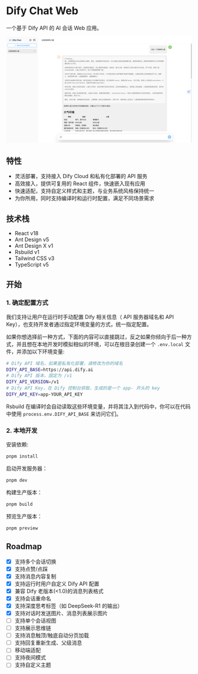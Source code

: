 # Dify Chat Web

一个基于 Dify API 的 AI 会话 Web 应用。

![Screen Shot](image.png)

## 特性

- 灵活部署，支持接入 Dify Cloud 和私有化部署的 API 服务
- 高效接入，提供可复用的 React 组件，快速嵌入现有应用
- 快速适配，支持自定义样式和主题，与业务系统风格保持统一
- 为你所用，同时支持编译时和运行时配置，满足不同场景需求

## 技术栈

- React v18
- Ant Design v5
- Ant Design X v1
- Rsbuild v1
- Tailwind CSS v3
- TypeScript v5

## 开始

### 1. 确定配置方式

我们支持让用户在运行时手动配置 Dify 相关信息（ API 服务器域名和 API Key），也支持开发者通过指定环境变量的方式，统一指定配置。

如果你想选择前一种方式，下面的内容可以直接跳过，反之如果你倾向于后一种方式，并且想在本地开发时模拟相似的环境，可以在根目录创建一个 `.env.local` 文件，并添加以下环境变量:

```bash
# Dify API 域名，如果是私有化部署，请修改为你的域名
DIFY_API_BASE=https://api.dify.ai
# Dify API 版本，固定为 /v1
DIFY_API_VERSION=/v1
# Dify API Key，在 Dify 控制台获取，生成的是一个 app- 开头的 key
DIFY_API_KEY=app-YOUR_API_KEY
```

Rsbuild 在编译时会自动读取这些环境变量，并将其注入到代码中，你可以在代码中使用 `process.env.DIFY_API_BASE` 来访问它们。

### 2. 本地开发

安装依赖:

```bash
pnpm install
```

启动开发服务器：

```bash
pnpm dev
```

构建生产版本：

```bash
pnpm build
```

预览生产版本：

```bash
pnpm preview
```

## Roadmap

- [x] 支持多个会话切换
- [x] 支持点赞/点踩
- [x] 支持消息内容复制
- [x] 支持运行时用户自定义 Dify API 配置
- [x] 兼容 Dify 老版本(<1.0)的消息列表格式
- [x] 支持会话重命名
- [x] 支持深度思考标签（如 DeepSeek-R1 的输出）
- [x] 支持对话时发送图片、消息列表展示图片
- [ ] 支持单个会话视图
- [ ] 支持展示思维链
- [ ] 支持消息触顶/触底自动分页加载
- [ ] 支持回复重新生成、父级消息
- [ ] 移动端适配
- [ ] 支持夜间模式
- [ ] 支持自定义主题
